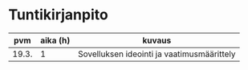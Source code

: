 # Tuntikirjanpito

| pvm   | aika (h) | kuvaus                                     |
| ----- | -------- | ------------------------------------------ |
| 19.3. | 1        | Sovelluksen ideointi ja vaatimusmäärittely |
